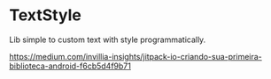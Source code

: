 # TextStyle

Lib simple to custom text with style programmatically.

https://medium.com/invillia-insights/jitpack-io-criando-sua-primeira-biblioteca-android-f6cb5d4f9b71
